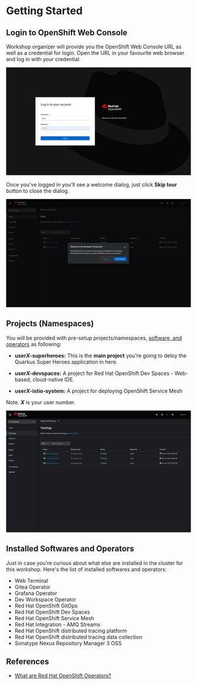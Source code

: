 # Getting Started

## Login to OpenShift Web Console

Workshop organizer will provide you the OpenShift Web Console URL as well as a credential for login. Open the URL in your favourite web browser and log in with your credential.

![Login to OpenShift web console](image/getting-started/ocp-login.png)

Once you've logged in you'll see a welcome dialog, just click **Skip tour** button to close the dialog.

![Welcome dialog](image/getting-started/skip-tour.png)

## Projects (Namespaces)

You will be provided with pre-setup projects/namespaces, [software, and operators](#installed-softwares-and-operators) as following:

* **user*X*-superheroes:** This is the **main project** you're going to deloy the Quarkus Super Heroes application in here.

* **user*X*-devspaces:** A project for Red Hat OpenShift Dev Spaces - Web-based, cloud-native IDE.

* **user*X*-istio-system:** A project for deploying OpenShift Service Mesh

Note. ***X*** is your user number.

![Projects](image/getting-started/projects.png)

## Installed Softwares and Operators

Just in case you're curious about what else are installed in the cluster for this workshop. Here's the list of installed softwares and operators:

* Web Terminal
* Gitea Operator
* Grafana Operator
* Dev Workspace Operator
* Red Hat OpenShift GitOps
* Red Hat OpenShift Dev Spaces
* Red Hat OpenShift Service Mesh
* Red Hat Integration - AMQ Streams
* Red Hat OpenShift distributed tracing platform
* Red Hat OpenShift distributed tracing data collection
* Sonatype Nexus Repository Manager 3 OSS

## References

* [What are Red Hat OpenShift Operators?](https://www.redhat.com/en/technologies/cloud-computing/openshift/what-are-openshift-operators)
